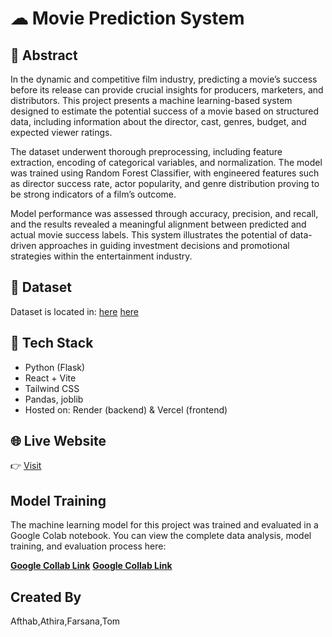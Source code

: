 

# ☁ Movie Prediction System

## 📄 Abstract


In the dynamic and competitive film industry, predicting a movie’s success before its release can provide crucial insights for producers, marketers, and distributors. This project presents a machine learning-based system designed to estimate the potential success of a movie based on structured data, including information about the director, cast, genres, budget, and expected viewer ratings.

The dataset underwent thorough preprocessing, including feature extraction, encoding of categorical variables, and normalization. The model was trained using Random Forest Classifier, with engineered features such as director success rate, actor popularity, and genre distribution proving to be strong indicators of a film’s outcome.

Model performance was assessed through accuracy, precision, and recall, and the results revealed a meaningful alignment between predicted and actual movie success labels. This system illustrates the potential of data-driven approaches in guiding investment decisions and promotional strategies within the entertainment industry.

## 📁 Dataset
Dataset is located in: [here](tmdb_5000_movies.csv) [here](compressed_data.csv.gz) 

## 🔧 Tech Stack
- Python (Flask)
- React + Vite
- Tailwind CSS
- Pandas, joblib
- Hosted on: Render (backend) & Vercel (frontend)


## 🌐 Live Website
👉 [Visit](https://moviesuccesspredictionsystem-8dzxb78do.vercel.app/)




## Model Training



The machine learning model for this project was trained and evaluated in a Google Colab notebook. You can view the complete data analysis, model training, and evaluation process here:



**[Google Collab  Link](https://colab.research.google.com/drive/15p-5dBwMsFYOZpI1HC8xWgz2QRndXRQR?usp=sharing)**
**[Google Collab  Link](https://colab.research.google.com/drive/1oPw_a05nnuNqghFJICadOWDAGx5aQlyw?usp=sharing)**


## Created By

Afthab,Athira,Farsana,Tom





